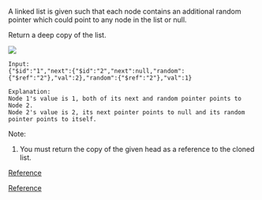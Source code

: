 A linked list is given such that each node contains an additional random pointer which could point to any node in the list or null.

Return a deep copy of the list.

![](https://discuss.leetcode.com/uploads/files/1470150906153-2yxeznm.png)

```
Input:
{"$id":"1","next":{"$id":"2","next":null,"random":{"$ref":"2"},"val":2},"random":{"$ref":"2"},"val":1}

Explanation:
Node 1's value is 1, both of its next and random pointer points to Node 2.
Node 2's value is 2, its next pointer points to null and its random pointer points to itself.
```

Note:

1. You must return the copy of the given head as a reference to the cloned list.

[Reference](https://blog.csdn.net/tmylzq187/article/details/50913211)

[Reference](https://www.cnblogs.com/grandyang/p/4261431.html)
